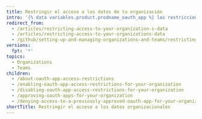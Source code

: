 ```yaml
---
title: Restringir el acceso a los datos de tu organización
intro: '{% data variables.product.prodname_oauth_app %} las restricciones de acceso le permiten a los propietarios de la organización que restrinjan el acceso de una app no confiable a los datos de la organización. Los miembros de la organización pueden utilizar las {% data variables.product.prodname_oauth_apps %} para sus cuentas de usuario personales mientras mantienen los datos organizacionales seguros.'
redirect_from:
  - /articles/restricting-access-to-your-organization-s-data
  - /articles/restricting-access-to-your-organizations-data
  - /github/setting-up-and-managing-organizations-and-teams/restricting-access-to-your-organizations-data
versions:
  fpt: '*'
topics:
  - Organizations
  - Teams
children:
  - /about-oauth-app-access-restrictions
  - /enabling-oauth-app-access-restrictions-for-your-organization
  - /disabling-oauth-app-access-restrictions-for-your-organization
  - /approving-oauth-apps-for-your-organization
  - /denying-access-to-a-previously-approved-oauth-app-for-your-organization
shortTitle: Restringir el acceso a los datos organizacionales
---
```


